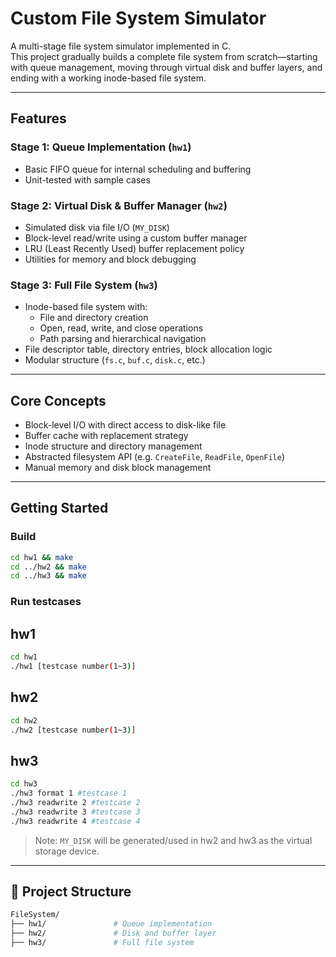 # Custom File System Simulator

A multi-stage file system simulator implemented in C.  
This project gradually builds a complete file system from scratch—starting with queue management, moving through virtual disk and buffer layers, and ending with a working inode-based file system.

---

## Features

### Stage 1: Queue Implementation (`hw1`)
- Basic FIFO queue for internal scheduling and buffering
- Unit-tested with sample cases

### Stage 2: Virtual Disk & Buffer Manager (`hw2`)
- Simulated disk via file I/O (`MY_DISK`)
- Block-level read/write using a custom buffer manager
- LRU (Least Recently Used) buffer replacement policy
- Utilities for memory and block debugging

### Stage 3: Full File System (`hw3`)
- Inode-based file system with:
  - File and directory creation
  - Open, read, write, and close operations
  - Path parsing and hierarchical navigation
- File descriptor table, directory entries, block allocation logic
- Modular structure (`fs.c`, `buf.c`, `disk.c`, etc.)

---

## Core Concepts

- Block-level I/O with direct access to disk-like file
- Buffer cache with replacement strategy
- Inode structure and directory management
- Abstracted filesystem API (e.g. `CreateFile`, `ReadFile`, `OpenFile`)
- Manual memory and disk block management

---

## Getting Started

### Build

```bash
cd hw1 && make
cd ../hw2 && make
cd ../hw3 && make
```

### Run testcases

## hw1
```bash
cd hw1
./hw1 [testcase number(1~3)]
```


## hw2
```bash
cd hw2
./hw2 [testcase number(1~3)]
```

## hw3
```bash
cd hw3
./hw3 format 1 #testcase 1
./hw3 readwrite 2 #testcase 2
./hw3 readwrite 3 #testcase 3
./hw3 readwrite 4 #testcase 4
```

> Note: `MY_DISK` will be generated/used in hw2 and hw3 as the virtual storage device.

---

## 📂 Project Structure

```bash
FileSystem/
├── hw1/               # Queue implementation
├── hw2/               # Disk and buffer layer
├── hw3/               # Full file system
```
